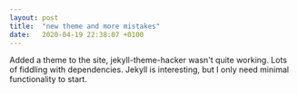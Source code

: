 ```yaml
---
layout: post
title:  "new theme and more mistakes"
date:   2020-04-19 22:38:07 +0100
---
```

Added a theme to the site, jekyll-theme-hacker wasn't quite working. Lots of fiddling with dependencies. Jekyll is interesting, but I only need minimal functionality to start.
